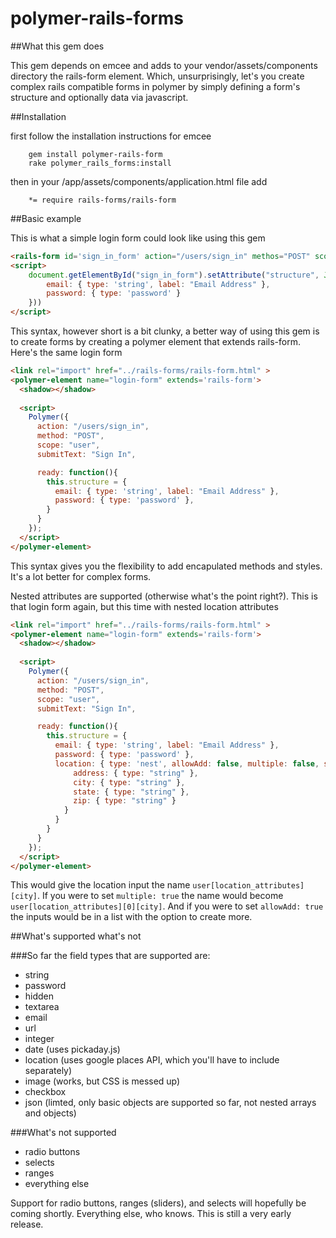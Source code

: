 polymer-rails-forms
===================


##What this gem does

This gem depends on emcee and adds to your vendor/assets/components directory
the rails-form element. Which, unsurprisingly, let's you create complex rails compatible 
forms in polymer by simply defining a form's structure and optionally data via 
javascript. 

##Installation

first follow the installation instructions for emcee

```
	gem install polymer-rails-form
	rake polymer_rails_forms:install
```

then in your /app/assets/components/application.html file add

```
	*= require rails-forms/rails-form
```

##Basic example

This is what a simple login form could look like using this gem

```html
<rails-form id='sign_in_form' action="/users/sign_in" methos="POST" scope="user" submitText="Sign In"></rails-form>
<script>
	document.getElementById("sign_in_form").setAttribute("structure", JSON.stringify({
		email: { type: 'string', label: "Email Address" },
    	password: { type: 'password' }
    }))
</script>
```

This syntax, however short is a bit clunky, a better way of using this gem is to create forms by creating a 
polymer element that extends rails-form. Here's the same login form


```html
<link rel="import" href="../rails-forms/rails-form.html" >
<polymer-element name="login-form" extends='rails-form'>
  <shadow></shadow>
  
  <script>
    Polymer({
      action: "/users/sign_in",
      method: "POST",
      scope: "user",
      submitText: "Sign In",

      ready: function(){
        this.structure = {
          email: { type: 'string', label: "Email Address" },
          password: { type: 'password' },
        }               
      }
    });
  </script>
</polymer-element>
```

This syntax gives you the flexibility to add encapulated methods and styles. It's a lot 
better for complex forms. 

Nested attributes are supported (otherwise what's the point right?). This is that login form 
again, but this time with nested location attributes

```html
<link rel="import" href="../rails-forms/rails-form.html" >
<polymer-element name="login-form" extends='rails-form'>
  <shadow></shadow>
  
  <script>
    Polymer({
      action: "/users/sign_in",
      method: "POST",
      scope: "user",
      submitText: "Sign In",

      ready: function(){
        this.structure = {
	      email: { type: 'string', label: "Email Address" },
	      password: { type: 'password' },
	      location: { type: 'nest', allowAdd: false, multiple: false, structure: {
	          address: { type: "string" },
    		  city: { type: "string" },
    		  state: { type: "string" },
    		  zip: { type: "string" }
	      	}
	      }
        }               
      }
    });
  </script>
</polymer-element>
```

This would give the location input the name ```user[location_attributes][city]```. If you were 
to set ```multiple: true``` the name would become ```user[location_attributes][0][city]```. And if 
you were to set ```allowAdd: true``` the inputs would be in a list with the option to create more. 


##What's supported what's not

###So far the field types that are supported are:

* string
* password
* hidden
* textarea
* email
* url
* integer
* date (uses pickaday.js)
* location (uses google places API, which you'll have to include separately)
* image (works, but CSS is messed up)
* checkbox
* json (limted, only basic objects are supported so far, not nested arrays and objects)

###What's not supported 

* radio buttons
* selects
* ranges
* everything else

Support for radio buttons, ranges (sliders), and selects will hopefully be coming shortly. 
Everything else, who knows. This is still a very early release. 

